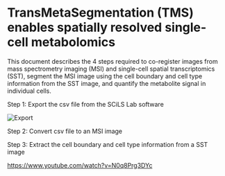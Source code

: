 # TransMetaSegmentation (TMS) enables spatially resolved single-cell metabolomics

This document describes the 4 steps required to co-register images from mass spectrometry imaging (MSI) and single-cell spatial transcriptomics (SST), segment the MSI image using the cell boundary and cell type information from the SST image, and quantify the metabolite signal in individual cells.

Step 1: Export the csv file from the SCiLS Lab software

![Export](https://github.com/user-attachments/assets/4fff0a62-1ad3-4273-b1ce-cafbff043b35)

Step 2: Convert csv file to an MSI image


Step 3: Extract the cell boundary and cell type information from a SST image

https://www.youtube.com/watch?v=N0q8Prg3DYc
